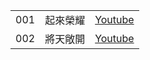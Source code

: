 ||||
|--|--|--|
| 001 | 起來榮耀 | [Youtube](https://www.youtube.com/watch?v=w190HBulPJ4) |
| 002 | 將天敞開 | [Youtube](https://www.youtube.com/watch?v=OVUPLFLdmpE) 
